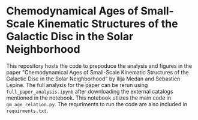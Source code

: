 # Chemodynamical Ages of Small-Scale Kinematic Structures of the Galactic Disc in the Solar Neighborhood

This repository hosts the code to prepoduce the analysis and figures in the paper "Chemodynamical Ages of Small-Scale Kinematic Structures of the Galactic Disc in the Solar Neighborhood" by Ilija Medan and Sebastien Lepine. The full analysis for the paper can be rerun using `full_paper_analysis.ipynb` after downloading the external catalogs mentioned in the notebook. This notebook utlizes the main code in `gm_age_relation.py`. The requriments to run the code are also included in `requirments.txt`.
